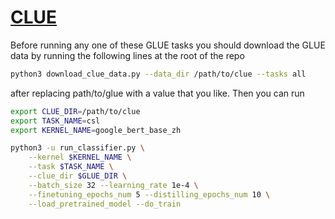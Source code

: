 # [CLUE](https://github.com/CLUEbenchmark/CLUE)

Before running any one of these GLUE tasks you should download the GLUE data by running the following lines at the root of the repo
```sh
python3 download_clue_data.py --data_dir /path/to/clue --tasks all
```

after replacing path/to/glue with a value that you like. Then you can run
```sh
export CLUE_DIR=/path/to/clue
export TASK_NAME=csl
export KERNEL_NAME=google_bert_base_zh

python3 -u run_classifier.py \
    --kernel $KERNEL_NAME \
    --task $TASK_NAME \
    --clue_dir $GLUE_DIR \
    --batch_size 32 --learning_rate 1e-4 \
    --finetuning_epochs_num 5 --distilling_epochs_num 10 \
    --load_pretrained_model --do_train


